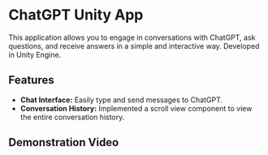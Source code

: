 # ChatGPT Unity App

This application allows you to engage in conversations with ChatGPT, ask questions, and receive answers in a simple and interactive way. Developed in Unity Engine.

## Features
* **Chat Interface:** Easily type and send messages to ChatGPT.
* **Conversation History:** Implemented a scroll view component to view the entire conversation history.

## Demonstration Video

<div align="center">
  <a href="https://github.com/LobosProger/ChatGPT-Unity/assets/78168123/04b5a86f-f763-4d48-bb06-f78ed1310c7b">
  </a>
</div>
